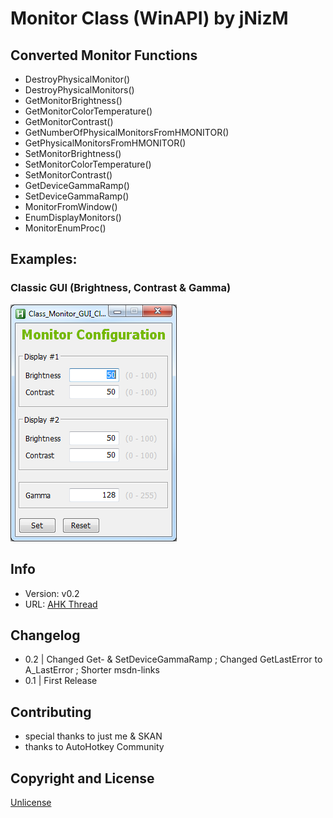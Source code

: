# Monitor Class (WinAPI) by jNizM

## Converted Monitor Functions
* DestroyPhysicalMonitor()
* DestroyPhysicalMonitors()
* GetMonitorBrightness()
* GetMonitorColorTemperature()
* GetMonitorContrast()
* GetNumberOfPhysicalMonitorsFromHMONITOR()
* GetPhysicalMonitorsFromHMONITOR()
* SetMonitorBrightness()
* SetMonitorColorTemperature()
* SetMonitorContrast()
* GetDeviceGammaRamp()
* SetDeviceGammaRamp()
* MonitorFromWindow()
* EnumDisplayMonitors()
* MonitorEnumProc()


## Examples:
### Classic GUI (Brightness, Contrast & Gamma)
![Class_Monitor_GUI_Classic](Class_Monitor_GUI_Classic.png)


## Info
* Version: v0.2
* URL: [AHK Thread](http://ahkscript.org/boards/viewtopic.php?f=6&t=7854)


## Changelog
* 0.2 | Changed Get- & SetDeviceGammaRamp ; Changed GetLastError to A_LastError ; Shorter msdn-links
* 0.1 | First Release


## Contributing
* special thanks to just me & SKAN
* thanks to AutoHotkey Community


## Copyright and License
[Unlicense](LICENSE)